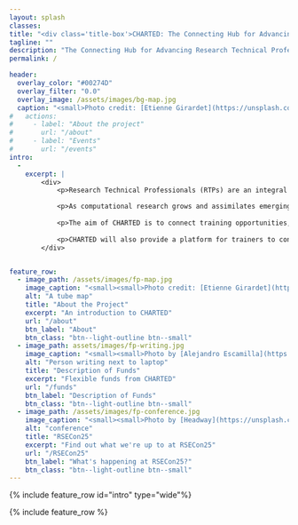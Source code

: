 ```yaml
---
layout: splash
classes: 
title: "<div class='title-box'>CHARTED: The Connecting Hub for Advancing the Research Technical Professionals' Talent Enabling Digital Research Infrastructure</div>"
tagline: ""
description: "The Connecting Hub for Advancing Research Technical Professionals' Talent Enabling Digital Research Infrastructure" 
permalink: /

header:
  overlay_color: "#00274D" 
  overlay_filter: "0.0"
  overlay_image: /assets/images/bg-map.jpg
  caption: "<small>Photo credit: [Etienne Girardet](https://unsplash.com/@etiennegirardet?utm_content=creditCopyText&utm_medium=referral&utm_source=unsplash) on [Unsplash](https://unsplash.com/photos/a-close-up-of-a-map-with-many-lines-0eFonneh6cI?utm_content=creditCopyText&utm_medium=referral&utm_source=unsplash)</small>"
#   actions:
#     - label: "About the project"
#       url: "/about"
#     - label: "Events"
#       url: "/events"
intro: 
  -
    excerpt: |
        <div>
            <p>Research Technical Professionals (RTPs) are an integral part of the modern process of scientific discovery.</p>  

            <p>As computational research grows and assimilates emerging technologies, the need for skilled RTPs in diversifying areas is increasingly urgent but there are few established routes into RTP careers.</p>  
            
            <p>The aim of CHARTED is to connect training opportunities, skills, roles and people and to develop tools and frameworks to make the ecosystem for professional development easier to navigate.  It will create a HUB to support skills development, by engaging with employers to capture skills and describe roles, as well as with RTP communities and other initiatives.  This will make the process of discovery and development easier eg by navigating to self-directed learning pathways. </p>
            
            <p>CHARTED will also provide a platform for trainers to connect efforts for making HPC training content more FAIR (findable, accessible, interoperable and reusable), in the UK and internationally. There will be funding available to support the aims of the project (see Flexible Funding).</p>
        </div>


feature_row:
  - image_path: /assets/images/fp-map.jpg
    image_caption: "<small><small>Photo credit: [Etienne Girardet](https://unsplash.com/@etiennegirardet?utm_content=creditCopyText&utm_medium=referral&utm_source=unsplash) on [Unsplash](https://unsplash.com/photos/a-close-up-of-a-map-with-many-lines-0eFonneh6cI?utm_content=creditCopyText&utm_medium=referral&utm_source=unsplash)</small></small>"
    alt: "A tube map"
    title: "About the Project"
    excerpt: "An introduction to CHARTED"
    url: "/about"
    btn_label: "About"
    btn_class: "btn--light-outline btn--small"
  - image_path: assets/images/fp-writing.jpg
    image_caption: "<small><small>Photo by [Alejandro Escamilla](https://unsplash.com/@alejandroescamilla?utm_source=unsplash&utm_medium=referral&utm_content=creditCopyText) on [Unsplash](https://unsplash.com/photos/y83Je1OC6Wc?utm_source=unsplash&utm_medium=referral&utm_content=creditCopyText)</small></small>"
    alt: "Person writing next to laptop"
    title: "Description of Funds"
    excerpt: "Flexible funds from CHARTED"
    url: "/funds"
    btn_label: "Description of Funds"
    btn_class: "btn--light-outline btn--small"
  - image_path: /assets/images/fp-conference.jpg
    image_caption: "<small><small>Photo by [Headway](https://unsplash.com/@headwayio?utm_content=creditCopyText&utm_medium=referral&utm_source=unsplash) on [Unsplash](https://unsplash.com/photos/crowd-of-people-sitting-on-chairs-inside-room-F2KRf_QfCqw?utm_content=creditCopyText&utm_medium=referral&utm_source=unsplash)</small></small>"
    alt: "conference"
    title: "RSECon25"
    excerpt: "Find out what we're up to at RSECon25"
    url: "/RSECon25"
    btn_label: "What's happening at RSECon25?"
    btn_class: "btn--light-outline btn--small"
---
```


{% include feature_row id="intro" type="wide"%}

{% include feature_row %}